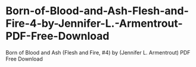 # Born-of-Blood-and-Ash-Flesh-and-Fire-4-by-Jennifer-L.-Armentrout-PDF-Free-Download
Born of Blood and Ash (Flesh and Fire, #4) by (Jennifer L. Armentrout) PDF Free Download
